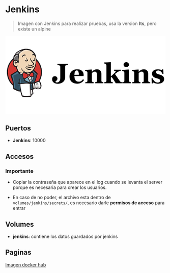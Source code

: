 
# Jenkins

> Imagen con Jenkins para realizar pruebas, usa la version **lts**, pero existe un alpine

![alt text](img/jenkins.png)

## Puertos

* **Jenkins**: 10000

## Accesos

### Importante

* Copiar la contraseña que aparece en el log cuando se levanta el server porque es necesaria para crear los usuarios.

* En caso de no poder, el archivo esta dentro de `volumes/jenkins/secrets/`, es necesario darle **permisos de acceso** para entrar

## Volumes

* **jenkins**: contiene los datos guardados por jenkins

## Paginas

[Imagen docker hub](https://hub.docker.com/r/jenkins/jenkins/)
